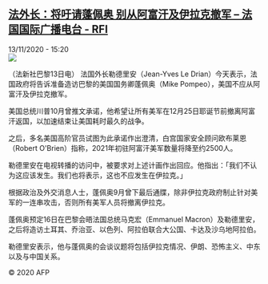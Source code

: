 <!--1605279429000-->
[法外长：将吁请蓬佩奥 别从阿富汗及伊拉克撤军 – 法国国际广播电台 - RFI](http://www.rfi.fr//cn/contenu/20201113-%E6%B3%95%E5%A4%96%E9%95%BF%E5%B0%86%E5%90%81%E8%AF%B7%E8%93%AC%E4%BD%A9%E5%A5%A5-%E5%88%AB%E4%BB%8E%E9%98%BF%E5%AF%8C%E6%B1%97%E5%8F%8A%E4%BC%8A%E6%8B%89%E5%85%8B%E6%92%A4%E5%86%9B)
------

<div>13/11/2020 - 15:20</div><img src="https://s.rfi.fr/media/display/683e626c-25be-11eb-9560-005056bf87d6/w:310/p:16x9/int0019b.201113222004.jpg"><div class="t-content__body u-clearfix"><p>（法新社巴黎13日电）    法国外长勒德里安（Jean-Yves Le Drian）今天表示，法国政府将告诉准备造访巴黎的美国国务卿蓬佩奥（Mike Pompeo），美国不应从阿富汗及伊拉克撤军。</p><p>    美国总统川普10月曾推文承诺，他希望让所有美军在12月25日耶诞节前撤离阿富汗返国，以加速结束让美国耗时最久的战争。</p><p>    之后，多名美国高阶官员试图为此承诺作出澄清，白宫国家安全顾问欧布莱恩（Robert O'Brien）指称，2021年初驻阿富汗美军数量将降至约2500人。</p><p>    勒德里安在电视转播的访问中，被要求对上述计画作出回应。他指出：「我们不认为这应该发生。我们也将表示，这也不应发生在伊拉克。」</p><p>    根据政治及外交消息人士，蓬佩奥9月曾下最后通牒，除非伊拉克政府制止针对美军的一连串攻击，否则所有美军人员将撤离伊拉克。</p><p>    蓬佩奥预定16日在巴黎会晤法国总统马克宏（Emmanuel Macron）及勒德里安，之后将造访土耳其、乔治亚、以色列、阿拉伯联合大公国、卡达及沙乌地阿拉伯。</p><p>    勒德里安表示，他与蓬佩奥的会谈议题将包括伊拉克情况、伊朗、恐怖主义、中东以及与中国关系。</p><p class="t-copyright">© 2020 AFP</p>        </div>
